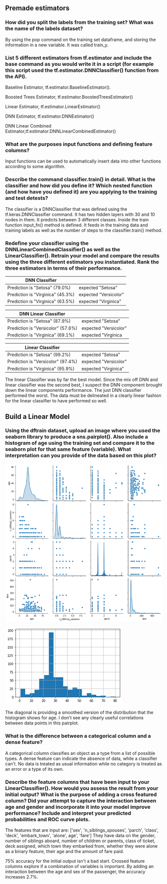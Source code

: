 ## Premade estimators

### How did you split the labels from the training set?  What was the name of the labels dataset?

By using the pop command on the training set dataframe, and storing the information in a new variable. It was called train_y.

### List 5 different estimators from tf.estimator and include the base command as you would write it in a script (for example this script used the tf.estimator.DNNClassifier() function from the API).

Baseline Estimator, tf.estimator.BaselineEstimator().

Boosted Trees Estimator, tf.estimator.BoostedTreesEstimator()

Linear Estimator, tf.estimator.LinearEstimator()

DNN Estimator, tf.estimator.DNNEstimator()

DNN Linear Combined Estimator,tf.estimator.DNNLinearCombinedEstimator()

### What are the purposes input functions and defining feature columns?

Input functions can be used to automatically insert data into other functions according to some algorithm. 

### Describe the command classifier.train() in detail.  What is the classifier and how did you define it?  Which nested function (and how have you defined it) are you applying to the training and test detests?

The classifier is a DNNClassifier that was defined using the tf.keras.DNNClassifier command. It has two hidden layers with
30 and 10 nodes in them. It predicts between 3 different classes. Inside the train function input_fn() method is defined. 
It feeds in the training data and training labels as well as the number of steps to the classifier.train() method.

### Redefine your classifier using the DNNLinearCombinedClassifier() as well as the LinearClassifier().  Retrain your model and compare the results using the three different estimators you instantiated.  Rank the three estimators in terms of their performance.
|DNN Classifier|          |
|---|----|    
|Prediction is "Setosa" (79.0%)| expected "Setosa"|
|Prediction is "Virginica" (45.3%)| expected "Versicolor"|
|Prediction is "Virginica" (63.5%)| expected "Virginica"|

|DNN Linear Classifier|          |
|---|----| 
|Prediction is "Setosa" (87.9%)| expected "Setosa"|
|Prediction is "Versicolor" (57.6%)| expected "Versicolor"|
|Prediction is "Virginica" (69.1%)| expected "Virginica|

| Linear Classifier|          |
|---|----| 
|Prediction is "Setosa" (99.2%)| expected "Setosa"|
|Prediction is "Versicolor" (97.4%)| expected "Versicolor"|
|Prediction is "Virginica" (95.9%)| expected "Virginica"|

The linear Classifier was by far the best model. Since the mix off DNN and linear classifier was the second best, I 
suspect the DNN component brought down the linear components performance. The just DNN classifier performed the worst. 
The data must be delineated in a clearly linear fashion for the linear classifier to have performed so well.

## Build a Linear Model

### Using the dftrain dataset, upload an image where you used the seaborn library to produce a sns.pairplot().  Also include a histogram of age using the training set and compare it to the seaborn plot for that same feature (variable).  What interpretation can you provide of the data based on this plot?

![sns](linear_sns.png)

![hist](dfs_hist.png)

The diagonal is providing a smoothed version of the distribution that the histogram shows for age. 
I don't see any clearly useful correlations between data points in this pairplot.

### What is the difference between a categorical column and a dense feature?

A categorical column classifies an object as a type from a list of possible types. A dense feature can indicate the absence
of data, while a classifier can't. No data is treated as usual information while no category is treated as an error or a type
of its own.

### Describe the feature columns that have been input to your LinearClassifier().  How would you assess the result from your initial output?  What is the purpose of adding a cross featured column?  Did your attempt to capture the interaction between age and gender and incorporate it into your model improve performance?  Include and interpret your predicted probabilities and ROC curve plots.

The features that are input are: ['sex', 'n_siblings_spouses', 'parch', 'class', 'deck', 'embark_town', 'alone', age', 'fare']
They have data on the gender, number of siblings aboard, number of children or parents, class of ticket, deck assigned, which town they embarked from,
whether they were alone as a binary feature, their age and the amount of fare paid.

75% accuracy for the initial output isn't a bad start. Crossed feature columns explore if a combination of variables is important.
By adding an interaction between the age and sex of the passenger, the accuracy increases 2.7%.



